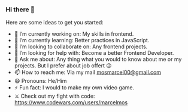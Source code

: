 ### Hi there 👋


Here are some ideas to get you started:

- 🔭 I’m currently working on: My skills in frontend.
- 🌱 I’m currently learning: Better practices in JavaScript.
- 👯 I’m looking to collaborate on: Any frontend projects.
- 🤔 I’m looking for help with: Become a better Frontend Developer.
- 💬 Ask me about: Any thing what you would to know about me or my projects. But I prefer about job offert 😉
- 📫 How to reach me: Via my mail mosmarcel00@gmail.com
- 😄 Pronouns: He/Him
- ⚡ Fun fact: I would to make my own video game.
- ⚔️ Check out my fight with code: https://www.codewars.com/users/marcelmos
